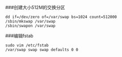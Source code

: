 ###创建大小512M的交换分区

```
dd if=/dev/zero of=/var/swap bs=1024 count=512000  
/sbin/mkswap /var/swap 
/sbin/swapon /var/swap
```

###编辑fstab

```
sudo vim /etc/fstab
/var/swap swap swap defaults 0 0
```